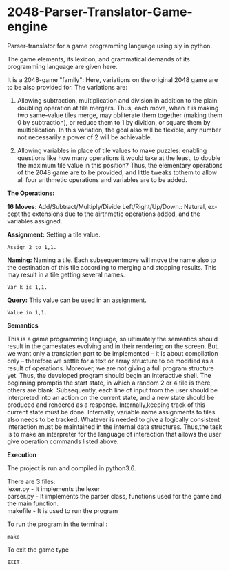 # 2048-Parser-Translator-Game-engine

Parser-translator for a game programming language using sly in python.

The game elements, its lexicon, and grammatical demands of its programming language are given here.  

It is a 2048-game "family": Here, variations on the original 2048 game are to be also provided for.  The variations are:  

1.  Allowing  subtraction,  multiplication  and  division  in  addition  to  the  plain  doubling operation at tile mergers.  Thus,  each move,  when it is making two same-value tiles merge, may obliterate them together (making them 0 by subtraction), or reduce them to 1 by divition, or square them by multiplication.  In this variation, the goal also will be flexible, any number not necessarily a power of 2 will be achievable.   

2.  Allowing variables in place of tile values to make puzzles:  enabling questions like how many operations it would take at the least, to double the maximum tile value in this position? Thus, the elementary operations of the 2048 game are to be provided, and little tweaks tothem to allow all four arithmetic operations and variables are to be added.   

**The Operations:**
   
**16 Moves**: Add/Subtract/Multiply/Divide Left/Right/Up/Down.: Natural, ex-cept the extensions due to the airthmetic operations added, and the variables assigned.   

**Assignment:** Setting a tile value.

```
Assign 2 to 1,1.
```

**Naming:** Naming  a  tile.   Each  subsequentmove will move the name also to the destination of this tile according to merging and stopping results.  This may result in a tile getting several names.

```
Var k is 1,1.
```

**Query:** This value can be used in an assignment.

```
Value in 1,1.
```

**Semantics**  

This is a game programming language, so ultimately the semantics should result in the gamestates evolving and in their rendering on the screen.  But, we want only a translation part to be implemented – it is about compilation only – therefore we settle for a text or array structure to be modified as a result of operations. Moreover, we are not giving a full program structure yet. Thus, the developed program should begin an interactive shell. The beginning promptis the start state, in which a random 2 or 4 tile is there, others are blank. Subsequently, each line of input from the user should be interpreted into an action on the current state, and a new state should be produced and rendered as a response.  Internally,keeping track of this current state must be done.  Internally, variable name assignments to tiles also needs to be tracked.  Whatever is needed to give a logically consistent interaction must be maintained in the internal data structures. Thus,the task is to make an interpreter for the language of interaction that allows the user give operation commands listed above.

**Execution**

The project is run and compiled in python3.6.  

There are 3 files:   
lexer.py  - It implements the lexer   
parser.py - It implements the parser class, functions used for the game and the main function.   
makefile - It is used to run the program    

To run the program in the terminal :    

```
make
```

To exit the game type    

```
EXIT.
```

